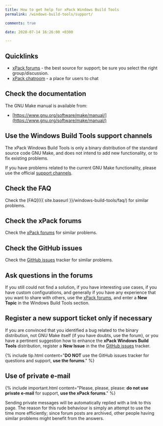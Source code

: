 ```yaml
---
title: How to get help for xPack Windows Build Tools
permalink: /windows-build-tools/support/

comments: true

date: 2020-07-14 16:26:00 +0300

---
```


## Quicklinks

- [xPack forums](https://www.tapatalk.com/groups/xpack/) - the best source
  for support; be sure you select the right group/discussion.
- [xPack chatroom](https://gitter.im/xpack/) - a place for users to chat

## Check the documentation

The GNU Make manual is available from:

- [https://www.gnu.org/software/make/manual/](https://www.gnu.org/software/make/manual/)

## Use the Windows Build Tools support channels

The xPack Windows Build Tools is only a binary distribution of
the standard source code
GNU Make, and does not intend to add new functionality, or to fix existing
problems.

If you have problems related to the current GNU Make functionality, please
use the official [support channels](http://savannah.gnu.org/projects/make/).

## Check the FAQ

Check the [FAQ]({{ site.baseurl }}/windows-build-tools/faq/)
for similar problems.

## Check the xPack forums

Check the [xPack forums](https://www.tapatalk.com/groups/xpack/) for
similar problems.

## Check the GitHub issues

Check the
[GitHub issues](https://github.com/xpack-dev-tools/windows-build-tools-xpack/issues/)
tracker for similar problems.

## Ask questions in the forums

If you still could not find a solution, if you have interesting use
cases, if you have custom configurations, and generally if you have
any experience that you want to share with others, use the
[xPack forums](https://www.tapatalk.com/groups/xpack/),
and enter a **New Topic** in the Windows Build Tools section.

## Register a new support ticket only if necessary

If you are convinced that you identified a bug related to the binary
distribution, not GNU Make itself (if you have doubts, use the forum),
or you have a pertinent suggestion how to enhance the **xPack Windows Build Tools**
distribution, register a **New Issue** in the the
[GitHub issues](https://github.com/xpack-dev-tools/windows-build-tools-xpack/issues/)
tracker.

{% include tip.html content="**DO NOT** use the GitHub issues tracker
for questions and support, **use the forums**." %}

## Use of private e-mail

{% include important.html content="Please, please, please: **do not use
private e-mail** for support, **use the xPack forums**." %}

Sending private messages will be automatically replied with
a link to this page.
The reason for this rude behaviour is simply an attempt to use
the time more efficiently; since forum posts are archived, other people
having similar problems might benefit from the answers.
